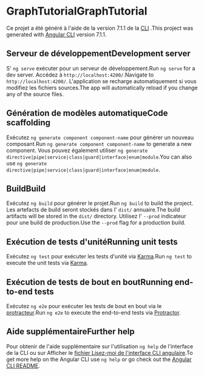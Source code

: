 # <a name="graphtutorial"></a><span data-ttu-id="a50b8-101">GraphTutorial</span><span class="sxs-lookup"><span data-stu-id="a50b8-101">GraphTutorial</span></span>

<span data-ttu-id="a50b8-102">Ce projet a été généré à l'aide de la version 7.1.1 de la [CLI](https://github.com/angular/angular-cli) .</span><span class="sxs-lookup"><span data-stu-id="a50b8-102">This project was generated with [Angular CLI](https://github.com/angular/angular-cli) version 7.1.1.</span></span>

## <a name="development-server"></a><span data-ttu-id="a50b8-103">Serveur de développement</span><span class="sxs-lookup"><span data-stu-id="a50b8-103">Development server</span></span>

<span data-ttu-id="a50b8-104">S' `ng serve` exécuter pour un serveur de développement.</span><span class="sxs-lookup"><span data-stu-id="a50b8-104">Run `ng serve` for a dev server.</span></span> <span data-ttu-id="a50b8-105">Accédez à `http://localhost:4200/`.</span><span class="sxs-lookup"><span data-stu-id="a50b8-105">Navigate to `http://localhost:4200/`.</span></span> <span data-ttu-id="a50b8-106">L'application se recharge automatiquement si vous modifiez les fichiers sources.</span><span class="sxs-lookup"><span data-stu-id="a50b8-106">The app will automatically reload if you change any of the source files.</span></span>

## <a name="code-scaffolding"></a><span data-ttu-id="a50b8-107">Génération de modèles automatique</span><span class="sxs-lookup"><span data-stu-id="a50b8-107">Code scaffolding</span></span>

<span data-ttu-id="a50b8-108">Exécutez `ng generate component component-name` pour générer un nouveau composant.</span><span class="sxs-lookup"><span data-stu-id="a50b8-108">Run `ng generate component component-name` to generate a new component.</span></span> <span data-ttu-id="a50b8-109">Vous pouvez également utiliser `ng generate directive|pipe|service|class|guard|interface|enum|module`.</span><span class="sxs-lookup"><span data-stu-id="a50b8-109">You can also use `ng generate directive|pipe|service|class|guard|interface|enum|module`.</span></span>

## <a name="build"></a><span data-ttu-id="a50b8-110">Build</span><span class="sxs-lookup"><span data-stu-id="a50b8-110">Build</span></span>

<span data-ttu-id="a50b8-111">Exécutez `ng build` pour générer le projet.</span><span class="sxs-lookup"><span data-stu-id="a50b8-111">Run `ng build` to build the project.</span></span> <span data-ttu-id="a50b8-112">Les artefacts de build seront stockés dans l' `dist/` annuaire.</span><span class="sxs-lookup"><span data-stu-id="a50b8-112">The build artifacts will be stored in the `dist/` directory.</span></span> <span data-ttu-id="a50b8-113">Utilisez l' `--prod` indicateur pour une build de production.</span><span class="sxs-lookup"><span data-stu-id="a50b8-113">Use the `--prod` flag for a production build.</span></span>

## <a name="running-unit-tests"></a><span data-ttu-id="a50b8-114">Exécution de tests d'unité</span><span class="sxs-lookup"><span data-stu-id="a50b8-114">Running unit tests</span></span>

<span data-ttu-id="a50b8-115">Exécutez `ng test` pour exécuter les tests d'unité via [Karma](https://karma-runner.github.io).</span><span class="sxs-lookup"><span data-stu-id="a50b8-115">Run `ng test` to execute the unit tests via [Karma](https://karma-runner.github.io).</span></span>

## <a name="running-end-to-end-tests"></a><span data-ttu-id="a50b8-116">Exécution de tests de bout en bout</span><span class="sxs-lookup"><span data-stu-id="a50b8-116">Running end-to-end tests</span></span>

<span data-ttu-id="a50b8-117">Exécutez `ng e2e` pour exécuter les tests de bout en bout via le [protracteur](http://www.protractortest.org/).</span><span class="sxs-lookup"><span data-stu-id="a50b8-117">Run `ng e2e` to execute the end-to-end tests via [Protractor](http://www.protractortest.org/).</span></span>

## <a name="further-help"></a><span data-ttu-id="a50b8-118">Aide supplémentaire</span><span class="sxs-lookup"><span data-stu-id="a50b8-118">Further help</span></span>

<span data-ttu-id="a50b8-119">Pour obtenir de l'aide supplémentaire sur l'utilisation `ng help` de l'interface de la CLI ou sur Afficher le [fichier Lisez-moi de l'interface CLI angulaire](https://github.com/angular/angular-cli/blob/master/README.md).</span><span class="sxs-lookup"><span data-stu-id="a50b8-119">To get more help on the Angular CLI use `ng help` or go check out the [Angular CLI README](https://github.com/angular/angular-cli/blob/master/README.md).</span></span>
